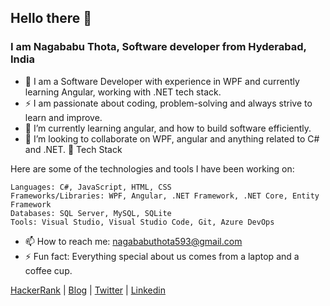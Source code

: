 ## Hello there 👋

### I am Nagababu Thota, Software developer from Hyderabad, India

- 🔭 I am a Software Developer with experience in WPF and currently learning Angular, working with .NET tech stack. 
- ⚡ I am passionate about coding, problem-solving and always strive to learn and improve.
- 🌱 I’m currently learning angular, and how to build software efficiently.
- 👯 I’m looking to collaborate on WPF, angular and anything related to C# and .NET.
🧰 Tech Stack

Here are some of the technologies and tools I have been working on:

    Languages: C#, JavaScript, HTML, CSS
    Frameworks/Libraries: WPF, Angular, .NET Framework, .NET Core, Entity Framework
    Databases: SQL Server, MySQL, SQLite
    Tools: Visual Studio, Visual Studio Code, Git, Azure DevOps
    
- 📫 How to reach me: nagababuthota593@gmail.com
- ⚡ Fun fact: Everything special about us comes from a laptop and a coffee cup.


[HackerRank](https://www.hackerrank.com/n18BQ1A05K3) | [Blog](https://nagababuthota984.hashnode.dev/) | [Twitter](https://twitter.com/nb_thota) | [Linkedin](https://www.linkedin.com/in/nagababu-thota-557173181/)



